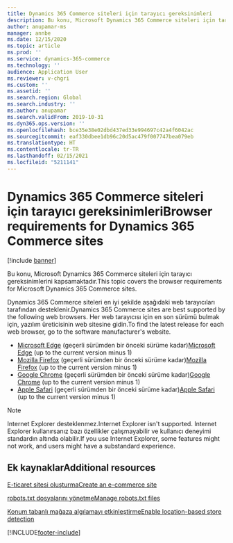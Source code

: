 ```yaml
---
title: Dynamics 365 Commerce siteleri için tarayıcı gereksinimleri
description: Bu konu, Microsoft Dynamics 365 Commerce siteleri için tarayıcı gereksinimlerini kapsamaktadır.
author: anupamar-ms
manager: annbe
ms.date: 12/15/2020
ms.topic: article
ms.prod: ''
ms.service: dynamics-365-commerce
ms.technology: ''
audience: Application User
ms.reviewer: v-chgri
ms.custom: ''
ms.assetid: ''
ms.search.region: Global
ms.search.industry: ''
ms.author: anupamar
ms.search.validFrom: 2019-10-31
ms.dyn365.ops.version: ''
ms.openlocfilehash: bce35e38e02dbd437ed33e994697c42a4f6042ac
ms.sourcegitcommit: eaf330dbee1db96c20d5ac479f007747bea079eb
ms.translationtype: HT
ms.contentlocale: tr-TR
ms.lasthandoff: 02/15/2021
ms.locfileid: "5211141"
---
```

# <a name="browser-requirements-for-dynamics-365-commerce-sites"></a><span data-ttu-id="ba3af-103">Dynamics 365 Commerce siteleri için tarayıcı gereksinimleri</span><span class="sxs-lookup"><span data-stu-id="ba3af-103">Browser requirements for Dynamics 365 Commerce sites</span></span>

[!include [banner](includes/banner.md)]

<span data-ttu-id="ba3af-104">Bu konu, Microsoft Dynamics 365 Commerce siteleri için tarayıcı gereksinimlerini kapsamaktadır.</span><span class="sxs-lookup"><span data-stu-id="ba3af-104">This topic covers the browser requirements for Microsoft Dynamics 365 Commerce sites.</span></span>

<span data-ttu-id="ba3af-105">Dynamics 365 Commerce siteleri en iyi şekilde aşağıdaki web tarayıcıları tarafından desteklenir.</span><span class="sxs-lookup"><span data-stu-id="ba3af-105">Dynamics 365 Commerce sites are best supported by the following web browsers.</span></span> <span data-ttu-id="ba3af-106">Her web tarayıcısı için en son sürümü bulmak için, yazılım üreticisinin web sitesine gidin.</span><span class="sxs-lookup"><span data-stu-id="ba3af-106">To find the latest release for each web browser, go to the software manufacturer's website.</span></span>

- <span data-ttu-id="ba3af-107">[Microsoft Edge](https://www.microsoft.com/edge) (geçerli sürümden bir önceki sürüme kadar)</span><span class="sxs-lookup"><span data-stu-id="ba3af-107">[Microsoft Edge](https://www.microsoft.com/edge) (up to the current version minus 1)</span></span>
- <span data-ttu-id="ba3af-108">[Mozilla Firefox](https://www.mozilla.org/firefox/new) (geçerli sürümden bir önceki sürüme kadar)</span><span class="sxs-lookup"><span data-stu-id="ba3af-108">[Mozilla Firefox](https://www.mozilla.org/firefox/new) (up to the current version minus 1)</span></span>
- <span data-ttu-id="ba3af-109">[Google Chrome](https://www.google.com/chrome) (geçerli sürümden bir önceki sürüme kadar)</span><span class="sxs-lookup"><span data-stu-id="ba3af-109">[Google Chrome](https://www.google.com/chrome) (up to the current version minus 1)</span></span>
- <span data-ttu-id="ba3af-110">[Apple Safari](https://support.apple.com/downloads/safari) (geçerli sürümden bir önceki sürüme kadar)</span><span class="sxs-lookup"><span data-stu-id="ba3af-110">[Apple Safari](https://support.apple.com/downloads/safari) (up to the current version minus 1)</span></span>

> [!NOTE]
> <span data-ttu-id="ba3af-111">Internet Explorer desteklenmez.</span><span class="sxs-lookup"><span data-stu-id="ba3af-111">Internet Explorer isn't supported.</span></span> <span data-ttu-id="ba3af-112">Internet Explorer kullanırsanız bazı özellikler çalışmayabilir ve kullanıcı deneyimi standardın altında olabilir.</span><span class="sxs-lookup"><span data-stu-id="ba3af-112">If you use Internet Explorer, some features might not work, and users might have a substandard experience.</span></span>

## <a name="additional-resources"></a><span data-ttu-id="ba3af-113">Ek kaynaklar</span><span class="sxs-lookup"><span data-stu-id="ba3af-113">Additional resources</span></span>

[<span data-ttu-id="ba3af-114">E-ticaret sitesi oluşturma</span><span class="sxs-lookup"><span data-stu-id="ba3af-114">Create an e-commerce site</span></span>](create-ecommerce-site.md)

[<span data-ttu-id="ba3af-115">robots.txt dosyalarını yönetme</span><span class="sxs-lookup"><span data-stu-id="ba3af-115">Manage robots.txt files</span></span>](manage-robots-txt-files.md)

[<span data-ttu-id="ba3af-116">Konum tabanlı mağaza algılamayı etkinleştirme</span><span class="sxs-lookup"><span data-stu-id="ba3af-116">Enable location-based store detection</span></span>](enable-store-detection.md)


[!INCLUDE[footer-include](../includes/footer-banner.md)]